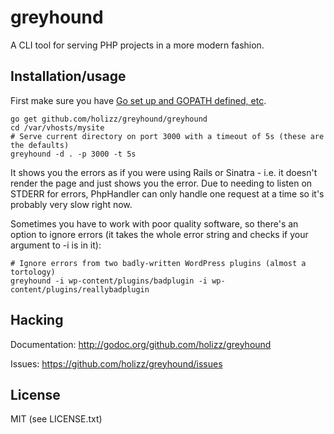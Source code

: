 # greyhound

A CLI tool for serving PHP projects in a more modern fashion.

## Installation/usage

First make sure you have [Go set up and GOPATH defined, etc](http://golang.org/doc/code.html).

    go get github.com/holizz/greyhound/greyhound
    cd /var/vhosts/mysite
    # Serve current directory on port 3000 with a timeout of 5s (these are the defaults)
    greyhound -d . -p 3000 -t 5s

It shows you the errors as if you were using Rails or Sinatra - i.e. it doesn't render the page and just shows you the error. Due to needing to listen on STDERR for errors, PhpHandler can only handle one request at a time so it's probably very slow right now.

Sometimes you have to work with poor quality software, so there's an option to ignore errors (it takes the whole error string and checks if your argument to -i is in it):

    # Ignore errors from two badly-written WordPress plugins (almost a tortology)
    greyhound -i wp-content/plugins/badplugin -i wp-content/plugins/reallybadplugin

## Hacking

Documentation: http://godoc.org/github.com/holizz/greyhound

Issues: https://github.com/holizz/greyhound/issues

## License

MIT (see LICENSE.txt)
